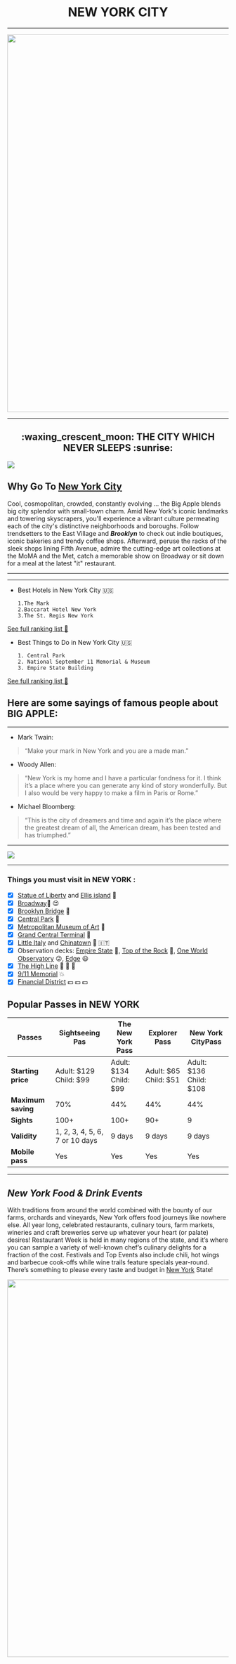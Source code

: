 <h1 align="center">NEW YORK CITY</h1> 

****

<p align="center"><img width="860" src="https://media.giphy.com/media/3gEFiAYiHJJCg/giphy.gif"/></p>

*****
<h2 align="center"> :waxing_crescent_moon: THE CITY WHICH NEVER SLEEPS :sunrise: </h1> 





![](https://images.pexels.com/photos/1239162/pexels-photo-1239162.jpeg?auto=compress&cs=tinysrgb&w=1260&h=750&dpr=1)

## Why Go To [New York City](https://de.wikipedia.org/wiki/New_York_City)

Cool, cosmopolitan, crowded, constantly evolving … the Big Apple blends big city splendor with small-town charm. Amid New York's iconic landmarks and towering skyscrapers, you'll experience a vibrant culture permeating each of the city's distinctive neighborhoods and boroughs. Follow trendsetters to the East Village and ***Brooklyn***  to check out indie boutiques, iconic bakeries and trendy coffee shops. Afterward, peruse the racks of the sleek shops lining Fifth Avenue, admire the cutting-edge art collections at the MoMA and the Met, catch a memorable show on Broadway or sit down for a meal at the latest "it" restaurant.
******

***
-  Best Hotels in New York City :us:
    
       1.The Mark
       2.Baccarat Hotel New York
       3.The St. Regis New York
[See full ranking list :arrow_down_small:](https://travel.usnews.com/hotels/New_York_NY/)

 -  Best Things to Do in New York City :us:

        1. Central Park
        2. National September 11 Memorial & Museum
        3. Empire State Building
   
[See full ranking list :arrow_down_small:](https://travel.usnews.com/New_York_NY/Things_To_Do/)

Here are some sayings of famous people about BIG APPLE:
--
*****
* Mark Twain:

>“Make your mark in New York and you are a made man.”

* Woody Allen:

>“New York is my home and I have a particular fondness for it. I think it’s a place where you can generate any kind of story wonderfully. But I also would be very happy to make a film in Paris or Rome.”

* Michael Bloomberg:

>“This is the city of dreamers and time and again it’s the place where the greatest dream of all, the American dream, has been tested and has triumphed.”
----

![](https://pixabay.com/get/g297c75f6298107096b89727579101d34b31e805077e769f84b43b3324484d78ec7b1aa3d6341b9363670a564c76f09986f519bdcf810d7f48a72ada7fc5b86027462f3962b2dc51958b64d3a19de274c_640.jpg)

----
### **Things you must  visit in NEW YORK** :

- [x] [Statue of Liberty](https://www.exp1.com/blog/3-reasons-not-miss-statue-liberty-museum/) and [Ellis island](https://www.exp1.com/blog/3-reasons-make-ellis-island-part-nyc-vacation-even-family-not-immigrate/) :statue_of_liberty:
- [x] [Broadway](https://www.exp1.com/blog/a-behind-the-scenes-guide-to-broadway-in-new-york/):violin: :heart_eyes:
- [x] [Brooklyn Bridge](https://www.exp1.com/blog/untold-nyc-history-splendid-brooklyn-bridge-park/) :bridge_at_night: 
- [x] [Central Park](https://www.exp1.com/blog/things-to-do-central-park/) :green_heart:
- [x] [Metropolitan Museum of Art](https://www.exp1.com/blog/everything-to-see-and-do-at-the-metropolitan-museum-of-art/) :office:
- [x] [Grand Central Terminal](https://www.exp1.com/blog/how-to-spend-your-time-in-grand-central/) :mountain_railway:
- [x] [Little Italy](https://www.exp1.com/blog/little-italy-in-nyc-top-6-reasons-and-places-to-visit/) and [Chinatown](https://www.exp1.com/blog/visit-chinatown-a-trip-to-canal-street/) :japan: :it:
- [x]   Observation decks: [Empire State](https://www.exp1.com/blog/things-to-know-before-you-visit-the-empire-state-building/) :department_store:, [Top of the Rock](https://www.exp1.com/blog/nyc-trio-rockefeller-center-top-of-the-rock-and-fifth-avenue/) :rainbow:, [One World Observatory](https://www.exp1.com/blog/see-new-york-city-from-top-to-bottom-at-one-world-observatory/) :stuck_out_tongue_winking_eye:, [Edge](https://www.exp1.com/new-york-tours/hudson-yards-vessel-edge-tour/) :smiley:
- [x] [The High Line](https://www.exp1.com/blog/walking-the-high-line/) :deciduous_tree: :deciduous_tree: :deciduous_tree:
- [x] [9/11 Memorial](https://www.exp1.com/blog/a-guide-to-the-9-11-memorial-museum-where-nyc-remembers/) :boom:
- [x] [Financial District](https://www.compass.com/neighborhood-guides/nyc/financial-district/) :dollar: :dollar: :dollar:

## **Popular Passes in NEW YORK**

| **Passes**         | **Sightseeing Pas**            | **The New York Pass**  | **Explorer Pass**     | **New York CityPass**   |
| ------------------ | ------------------------------ | ---------------------- | --------------------- | ----------------------- |
| **Starting price** | Adult: $129 Child: $99         | Adult: $134 Child: $99 | Adult: $65 Child: $51 | Adult: $136 Child: $108 |
| **Maximum saving** | 70%                            | 44%                    | 44%                   | 44%                     |
| **Sights**         | 100+                           | 100+                   | 90+                   | 9                       |
| **Validity**       | 1, 2, 3, 4, 5, 6, 7 or 10 days | 9 days                 | 9 days                | 9 days                  |
| **Mobile pass**    | Yes                            | Yes                    | Yes                   | Yes                     |

---

## ***New York Food & Drink Events***

With traditions from around the world combined with the bounty of our farms, orchards and vineyards, New York offers food journeys like nowhere else. All year long, celebrated restaurants, culinary tours, farm markets, wineries and craft breweries serve up whatever your heart (or palate) desires! Restaurant Week is held in many regions of the state, and it’s where you can sample a variety of well-known chef’s culinary delights for a fraction of the cost. Festivals and Top Events also include chili, hot wings and barbecue cook-offs while wine trails feature specials year-round. There’s something to please every taste and budget in [New York](https://github.com/zherdvaleriy/trip#new-york-city) State! 

<p align="center"><img width="860" src="https://media.giphy.com/media/PusBKwc3wHzWw/giphy.gif"/></p>

